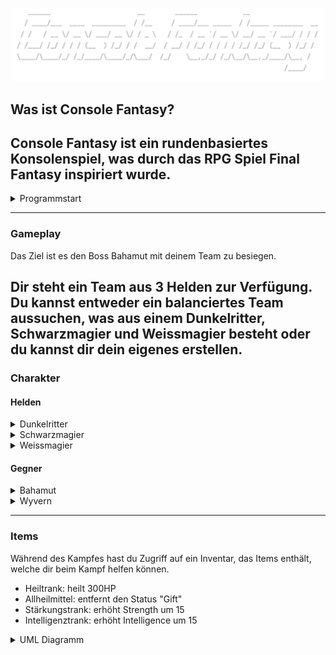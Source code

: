 ![Console_Fantasy.png](src/images/Console_Fantasy.png)

## Was ist Console Fantasy?



Console Fantasy ist ein rundenbasiertes Konsolenspiel, was durch das RPG Spiel Final Fantasy
inspiriert wurde.
---
<details>
<summary>Programmstart</summary>
Starte die Main.kt, um das Spiel zu beginnen und Bahamut zu besiegen. 

</details>

---

### Gameplay

Das Ziel ist es den Boss Bahamut mit deinem Team zu besiegen.


Dir steht ein Team aus 3 Helden zur Verfügung. Du kannst entweder ein balanciertes Team aussuchen,
was aus einem Dunkelritter, Schwarzmagier und Weissmagier besteht oder du kannst dir dein eigenes erstellen.
---
### Charakter


#### Helden

<details>
<summary>Dunkelritter</summary>

Der Dunkelritter spezialisiert sich für single target physische Angriffe und seine Verbündeten
mit einem Schild vor Angriffen zu beschützen.

Skills:

* Shield: schützt einen Helden einmalig vor einem Angriff
* Chaosklinge: physischer single target Skill
* Doppelklinge: physischer single target Skill
* Excalibur: physischer single target Skill

</details>

<details>
<summary>Schwarzmagier</summary>

Der Schwarzmagier spezialisiert sich für magische Angriffe. Neben den single target Skills
hat der Magier noch 'Ultima', was ein AOE Skill ist.

Skills:

* Stabhieb: physischer single target Skill
* Feuerball: magischer single target Skill
* Eissturm: magischer single target Skill
* Ultima: magischer AOE Skill

</details>


<details>
<summary>Weissmagier</summary>

Der Weissmagier spezialisiert sich für Hilfsskills für Verbündete wie ATK Buff, Def Buff oder Vita.

Skills:

* Basic Attack: physischer single target Skill
* ATK-Buff: erhöht die Strength und Intelligence um 20
* Def-Buff: erhöht die Defense und Magic Defense 10
* Vita: heilt 25% HP eines Verbündeten 

</details>


#### Gegner

<details>
<summary>Bahamut</summary>

Bahamut ist der Boss, den du in diesem Konsolenspiel besiegen musst. Neben physischen Angriffen besitzt er auch
einen magischen AOE Skill und kann den Helden vergiften.

Skills:

* Drachenklaue: physischer single target Skill
* Feura: magischer single target Skill
* Himmelszorn: physischer single target Skill
* Supernova: magischer AOE Skill
* Poison Strike: vergiftet den Gegner und fügt ihm prozentualen Schaden zu (wird erst nach dem Beschwören angewendet)
* Summon:  beschwört 2 Wyvern in sein Team

</details>


<details>
<summary>Wyvern</summary>
Wyvern helfen Bahamut dabei dich zu besiegen und erschweren dir den Kampf.

Skills:
* Biss: physischer single target Skill
* Blizzard: magischer single target Skill
* Eisatem: magischer single target Skill
* Blaue Flamme: magischer single target Skill

</details>

---

### Items

Während des Kampfes hast du Zugriff auf ein Inventar, das Items enthält, welche dir beim
Kampf helfen können.

* Heiltrank: heilt 300HP
* Allheilmittel: entfernt den Status "Gift"
* Stärkungstrank: erhöht Strength um 15
* Intelligenztrank: erhöht Intelligence um 15

<details><summary>UML Diagramm</summary>

![UML_Diagram.png](src/images/UML_Diagram.png)
</details>